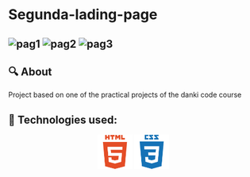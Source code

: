 # Segunda-lading-page
![pag1](https://user-images.githubusercontent.com/87580316/131018558-9d075c07-d0b3-4561-820b-13dcf0d45513.jpg)
![pag2](https://user-images.githubusercontent.com/87580316/131018568-0b396ebf-e1a5-4662-89f1-f811be4fa0b0.jpg)
![pag3](https://user-images.githubusercontent.com/87580316/131018696-3f763073-9382-41d8-8fc4-c377fc472512.jpg)
---

## :mag: About 
Project based on one of the practical projects of the danki code course

## :rocket: Technologies used:
<p align="center">
<img src="https://github.com/devicons/devicon/blob/master/icons/html5/html5-plain-wordmark.svg" alt="html5"  width="70" height="70"/>
<img src="https://github.com/devicons/devicon/blob/master/icons/css3/css3-plain-wordmark.svg" alt="css3" width="70" height="70"/>

